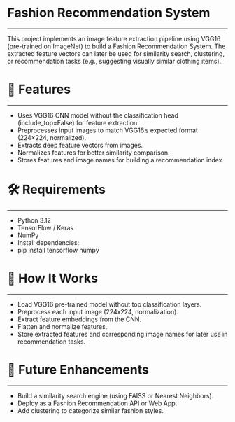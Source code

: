 # Fashion Recommendation System
---------------------------------------------------------------------
This project implements an image feature extraction pipeline using VGG16 (pre-trained on ImageNet) to build a Fashion Recommendation System. The extracted feature vectors can later be used for similarity search, clustering, or recommendation tasks (e.g., suggesting visually similar clothing items).

# 📌 Features
---------------------------------------------------------------------
- Uses VGG16 CNN model without the classification head (include_top=False) for feature extraction.
- Preprocesses input images to match VGG16’s expected format (224×224, normalized).
- Extracts deep feature vectors from images.
- Normalizes features for better similarity comparison.
- Stores features and image names for building a recommendation index.

# 🛠️ Requirements
---------------------------------------------------------------------
- Python 3.12
- TensorFlow / Keras
- NumPy
- Install dependencies:
- pip install tensorflow numpy

# 🚀 How It Works
---------------------------------------------------------------------
- Load VGG16 pre-trained model without top classification layers.
- Preprocess each input image (224x224, normalization).
- Extract feature embeddings from the CNN.
- Flatten and normalize features.
- Store extracted features and corresponding image names for later use in recommendation tasks.

# 🔮 Future Enhancements
----------------------------------------------------------------------
- Build a similarity search engine (using FAISS or Nearest Neighbors).
- Deploy as a Fashion Recommendation API or Web App.
- Add clustering to categorize similar fashion styles.
